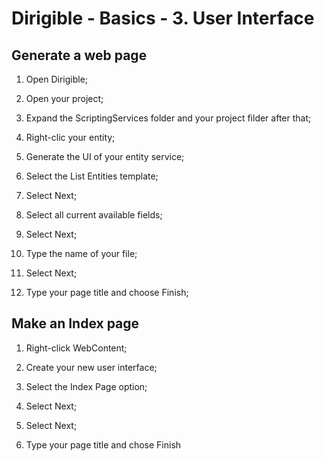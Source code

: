 # **Dirigible - Basics - 3. User Interface**

## **Generate a web page**
1. Open Dirigible; 

2. Open your project;

3. Expand the ScriptingServices folder and your project filder after that;

4. Right-clic your entity;

5. Generate the UI of your entity service;

6. Select the List Entities template;

7. Select Next;

8. Select all current available fields;

9. Select Next;

10. Type the name of your file;

11. Select Next;

12. Type your page title and choose Finish;

## **Make an Index page**

1. Right-click WebContent;

2. Create your new user interface;

3. Select the Index Page option;

4. Select Next;

5. Select Next;

6. Type your page title and chose Finish
